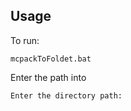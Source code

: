## Usage

To run:
```
mcpackToFoldet.bat
```

Enter the path into 
```
Enter the directory path:
```

